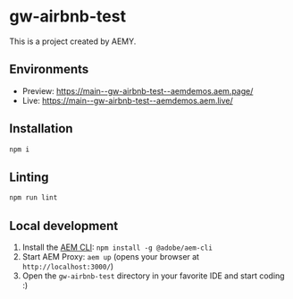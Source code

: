 # gw-airbnb-test

This is a project created by AEMY.

## Environments

- Preview: https://main--gw-airbnb-test--aemdemos.aem.page/
- Live: https://main--gw-airbnb-test--aemdemos.aem.live/

## Installation

```sh
npm i
```

## Linting

```sh
npm run lint
```

## Local development

1. Install the [AEM CLI](https://github.com/adobe/helix-cli): `npm install -g @adobe/aem-cli`
1. Start AEM Proxy: `aem up` (opens your browser at `http://localhost:3000/`)
1. Open the `gw-airbnb-test` directory in your favorite IDE and start coding :)